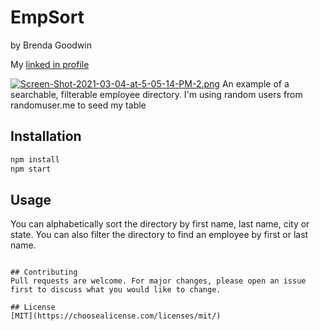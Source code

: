 # EmpSort

by Brenda Goodwin

My [linked in profile](https://www.linkedin.com/in/brendagoodwin23/)

[![Screen-Shot-2021-03-04-at-5-05-14-PM-2.png](https://i.postimg.cc/VLfx7MZW/Screen-Shot-2021-03-04-at-5-05-14-PM-2.png)](https://postimg.cc/z3Q2vLry)
An example of a searchable, filterable employee directory. I'm using random users from randomuser.me to seed my table

## Installation

```bash
npm install
npm start
```

## Usage

You can alphabetically sort the directory by first name, last name, city or state. You can also filter the directory to find an employee by first or last name.

```

## Contributing
Pull requests are welcome. For major changes, please open an issue first to discuss what you would like to change.

## License
[MIT](https://choosealicense.com/licenses/mit/)
```
